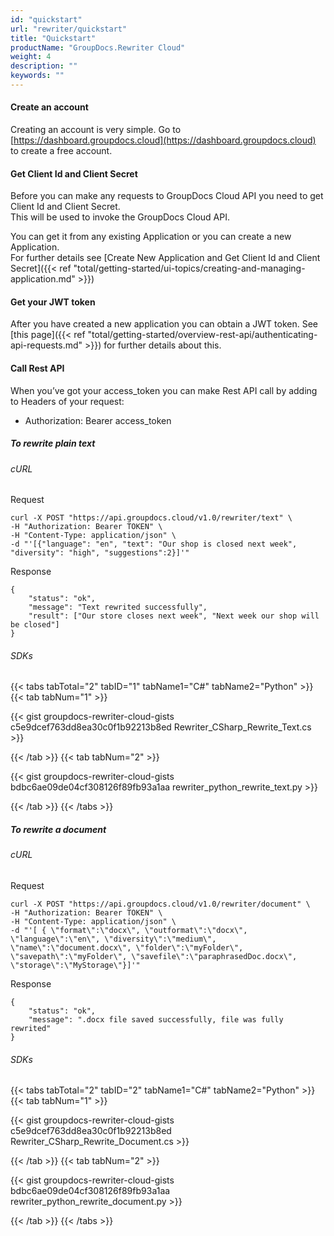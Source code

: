 ```yaml
---
id: "quickstart"
url: "rewriter/quickstart"
title: "Quickstart"
productName: "GroupDocs.Rewriter Cloud"
weight: 4
description: ""
keywords: ""
---
```


####   ####

#### Create an account ####

Creating an account is very simple. Go to [https://dashboard.groupdocs.cloud](https://dashboard.groupdocs.cloud) to create a free account.


#### Get Client Id and Client Secret ####

Before you can make any requests to GroupDocs Cloud API you need to get Client Id and Client Secret.\
This will be used to invoke the GroupDocs Cloud API.

You can get it from any existing Application or you can create a new Application.\
For further details see [Create New Application and Get Client Id and Client Secret]({{< ref "total/getting-started/ui-topics/creating-and-managing-application.md" >}})


#### Get your JWT token ####

After you have created a new application you can obtain a JWT token. See [this page]({{< ref "total/getting-started/overview-rest-api/authenticating-api-requests.md" >}}) for further details about this.


#### Call Rest API ####

When you’ve got your access_token you can make Rest API call by adding to Headers of your request:

* Authorization: Bearer access_token

##### To rewrite plain text #####

###### cURL ######

Request

```
curl -X POST "https://api.groupdocs.cloud/v1.0/rewriter/text" \
-H "Authorization: Bearer TOKEN" \
-H "Content-Type: application/json" \
-d "'[{"language": "en", "text": "Our shop is closed next week", "diversity": "high", "suggestions":2}]'"
```

Response

``` 
{
    "status": "ok",
    "message": "Text rewrited successfully",
    "result": ["Our store closes next week", "Next week our shop will be closed"]
}
```



###### SDKs ######

{{< tabs tabTotal="2" tabID="1" tabName1="C#" tabName2="Python" >}} {{< tab tabNum="1" >}}

{{< gist groupdocs-rewriter-cloud-gists c5e9dcef763dd8ea30c0f1b92213b8ed Rewriter_CSharp_Rewrite_Text.cs >}}

{{< /tab >}} {{< tab tabNum="2" >}}

{{< gist groupdocs-rewriter-cloud-gists bdbc6ae09de04cf308126f89fb93a1aa rewriter_python_rewrite_text.py >}}

{{< /tab >}} {{< /tabs >}}
##### To rewrite a document #####

###### cURL ######

Request

``` 
curl -X POST "https://api.groupdocs.cloud/v1.0/rewriter/document" \
-H "Authorization: Bearer TOKEN" \
-H "Content-Type: application/json" \
-d "'[ { \"format\":\"docx\", \"outformat\":\"docx\", \"language\":\"en\", \"diversity\":\"medium\", \"name\":\"document.docx\", \"folder\":\"myFolder\", \"savepath\":\"myFolder\", \"savefile\":\"paraphrasedDoc.docx\", \"storage\":\"MyStorage\"}]'"
```

Response

``` 
{
    "status": "ok",
    "message": ".docx file saved successfully, file was fully rewrited"
}
```

###### SDKs ######

{{< tabs tabTotal="2" tabID="2" tabName1="C#" tabName2="Python" >}} {{< tab tabNum="1" >}}

{{< gist groupdocs-rewriter-cloud-gists c5e9dcef763dd8ea30c0f1b92213b8ed Rewriter_CSharp_Rewrite_Document.cs >}}

{{< /tab >}} {{< tab tabNum="2" >}}

{{< gist groupdocs-rewriter-cloud-gists bdbc6ae09de04cf308126f89fb93a1aa rewriter_python_rewrite_document.py >}}

{{< /tab >}} {{< /tabs >}}
